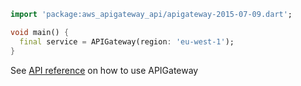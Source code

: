 ```dart
import 'package:aws_apigateway_api/apigateway-2015-07-09.dart';

void main() {
  final service = APIGateway(region: 'eu-west-1');
}
```

See [API reference](https://pub.dev/documentation/aws_apigateway_api/latest/apigateway-2015-07-09/APIGateway-class.html) on how to use APIGateway

